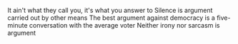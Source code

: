 It ain't what they call you, it's what you answer to
Silence is argument carried out by other means
The best argument against democracy is a five-minute conversation with the average voter
Neither irony nor sarcasm is argument
